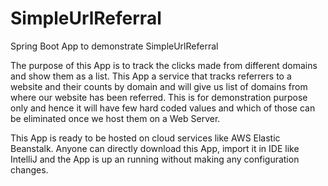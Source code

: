 # SimpleUrlReferral
Spring Boot App to demonstrate SimpleUrlReferral

The purpose of this App is to track the clicks made from different domains and show them as a list. This App a service that tracks referrers to a website and their counts by domain and will give us list of domains from where our website has been referred. This is for demonstration purpose only and hence it will have few hard coded values and which of those can be eliminated once we host them on a Web Server.

This App is ready to be hosted on cloud services like AWS Elastic Beanstalk. Anyone can directly download this App, import it in IDE like IntelliJ and the App is up an running without making any configuration changes.